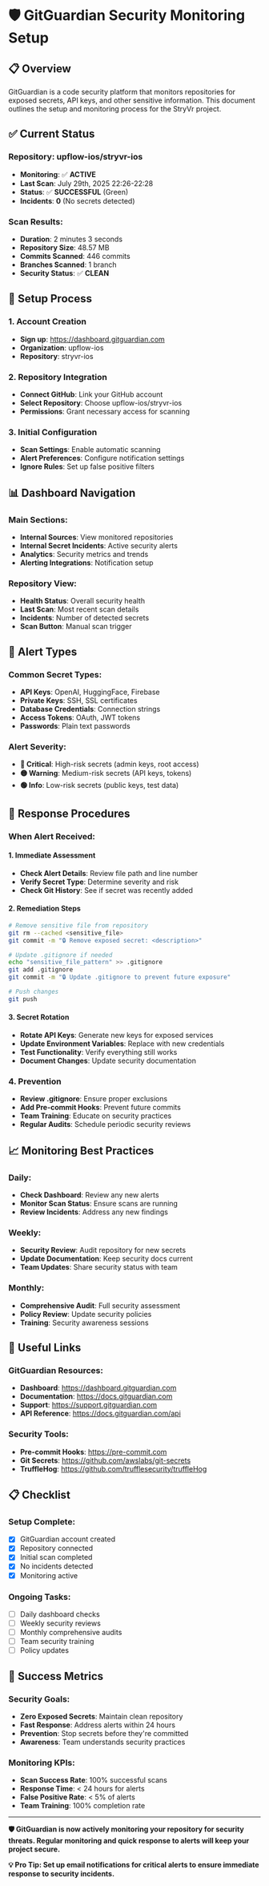 # 🛡️ GitGuardian Security Monitoring Setup

## 📋 **Overview**

GitGuardian is a code security platform that monitors repositories for exposed secrets, API keys, and other sensitive information. This document outlines the setup and monitoring process for the StryVr project.

## ✅ **Current Status**

### **Repository**: upflow-ios/stryvr-ios
- **Monitoring**: ✅ **ACTIVE**
- **Last Scan**: July 29th, 2025 22:26-22:28
- **Status**: ✅ **SUCCESSFUL** (Green)
- **Incidents**: **0** (No secrets detected)

### **Scan Results:**
- **Duration**: 2 minutes 3 seconds
- **Repository Size**: 48.57 MB
- **Commits Scanned**: 446 commits
- **Branches Scanned**: 1 branch
- **Security Status**: ✅ **CLEAN**

## 🔧 **Setup Process**

### **1. Account Creation**
- **Sign up**: https://dashboard.gitguardian.com
- **Organization**: upflow-ios
- **Repository**: stryvr-ios

### **2. Repository Integration**
- **Connect GitHub**: Link your GitHub account
- **Select Repository**: Choose upflow-ios/stryvr-ios
- **Permissions**: Grant necessary access for scanning

### **3. Initial Configuration**
- **Scan Settings**: Enable automatic scanning
- **Alert Preferences**: Configure notification settings
- **Ignore Rules**: Set up false positive filters

## 📊 **Dashboard Navigation**

### **Main Sections:**
- **Internal Sources**: View monitored repositories
- **Internal Secret Incidents**: Active security alerts
- **Analytics**: Security metrics and trends
- **Alerting Integrations**: Notification setup

### **Repository View:**
- **Health Status**: Overall security health
- **Last Scan**: Most recent scan details
- **Incidents**: Number of detected secrets
- **Scan Button**: Manual scan trigger

## 🚨 **Alert Types**

### **Common Secret Types:**
- **API Keys**: OpenAI, HuggingFace, Firebase
- **Private Keys**: SSH, SSL certificates
- **Database Credentials**: Connection strings
- **Access Tokens**: OAuth, JWT tokens
- **Passwords**: Plain text passwords

### **Alert Severity:**
- **🔴 Critical**: High-risk secrets (admin keys, root access)
- **🟡 Warning**: Medium-risk secrets (API keys, tokens)
- **🟢 Info**: Low-risk secrets (public keys, test data)

## 🔧 **Response Procedures**

### **When Alert Received:**

#### **1. Immediate Assessment**
- **Check Alert Details**: Review file path and line number
- **Verify Secret Type**: Determine severity and risk
- **Check Git History**: See if secret was recently added

#### **2. Remediation Steps**
```bash
# Remove sensitive file from repository
git rm --cached <sensitive_file>
git commit -m "🔒 Remove exposed secret: <description>"

# Update .gitignore if needed
echo "sensitive_file_pattern" >> .gitignore
git add .gitignore
git commit -m "🔒 Update .gitignore to prevent future exposure"

# Push changes
git push
```

#### **3. Secret Rotation**
- **Rotate API Keys**: Generate new keys for exposed services
- **Update Environment Variables**: Replace with new credentials
- **Test Functionality**: Verify everything still works
- **Document Changes**: Update security documentation

### **4. Prevention**
- **Review .gitignore**: Ensure proper exclusions
- **Add Pre-commit Hooks**: Prevent future commits
- **Team Training**: Educate on security practices
- **Regular Audits**: Schedule periodic security reviews

## 📈 **Monitoring Best Practices**

### **Daily:**
- **Check Dashboard**: Review any new alerts
- **Monitor Scan Status**: Ensure scans are running
- **Review Incidents**: Address any new findings

### **Weekly:**
- **Security Review**: Audit repository for new secrets
- **Update Documentation**: Keep security docs current
- **Team Updates**: Share security status with team

### **Monthly:**
- **Comprehensive Audit**: Full security assessment
- **Policy Review**: Update security policies
- **Training**: Security awareness sessions

## 🔗 **Useful Links**

### **GitGuardian Resources:**
- **Dashboard**: https://dashboard.gitguardian.com
- **Documentation**: https://docs.gitguardian.com
- **Support**: https://support.gitguardian.com
- **API Reference**: https://docs.gitguardian.com/api

### **Security Tools:**
- **Pre-commit Hooks**: https://pre-commit.com
- **Git Secrets**: https://github.com/awslabs/git-secrets
- **TruffleHog**: https://github.com/trufflesecurity/truffleHog

## 📋 **Checklist**

### **Setup Complete:**
- [x] GitGuardian account created
- [x] Repository connected
- [x] Initial scan completed
- [x] No incidents detected
- [x] Monitoring active

### **Ongoing Tasks:**
- [ ] Daily dashboard checks
- [ ] Weekly security reviews
- [ ] Monthly comprehensive audits
- [ ] Team security training
- [ ] Policy updates

## 🎯 **Success Metrics**

### **Security Goals:**
- **Zero Exposed Secrets**: Maintain clean repository
- **Fast Response**: Address alerts within 24 hours
- **Prevention**: Stop secrets before they're committed
- **Awareness**: Team understands security practices

### **Monitoring KPIs:**
- **Scan Success Rate**: 100% successful scans
- **Response Time**: < 24 hours for alerts
- **False Positive Rate**: < 5% of alerts
- **Team Training**: 100% completion rate

---

**🛡️ GitGuardian is now actively monitoring your repository for security threats. Regular monitoring and quick response to alerts will keep your project secure.**

**💡 Pro Tip: Set up email notifications for critical alerts to ensure immediate response to security incidents.** 